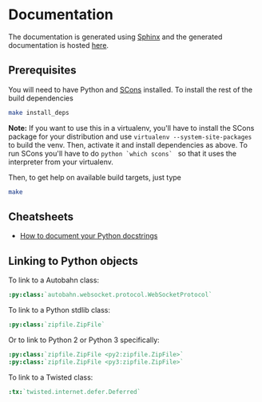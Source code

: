 # Documentation

The documentation is generated using [Sphinx](http://sphinx.pocoo.org/) and the generated documentation is hosted [here](http://autobahn.ws/python).

## Prerequisites

You will need to have Python and [SCons](http://www.scons.org/) installed. To install the rest of the build dependencies

```sh
make install_deps
```

**Note:** If you want to use this in a virtualenv, you'll have to install the SCons package for your distribution and use ``virtualenv --system-site-packages`` to build the venv. Then, activate it and install dependencies as above. To run SCons you'll have to do ``python `which scons` `` so that it uses the interpreter from your virtualenv.

Then, to get help on available build targets, just type

```sh
make
```

## Cheatsheets

* [How to document your Python docstrings](http://www.ctio.noao.edu/~fraga/pytemplate/pytemplate.html)


## Linking to Python objects

To link to a Autobahn class:

```rst
:py:class:`autobahn.websocket.protocol.WebSocketProtocol`
```

To link to a Python stdlib class:

```rst
:py:class:`zipfile.ZipFile`
```

Or to link to Python 2 or Python 3 specifically:

```rst
:py:class:`zipfile.ZipFile <py2:zipfile.ZipFile>`
:py:class:`zipfile.ZipFile <py3:zipfile.ZipFile>`
```

To link to a Twisted class:

```rst
:tx:`twisted.internet.defer.Deferred`
```
